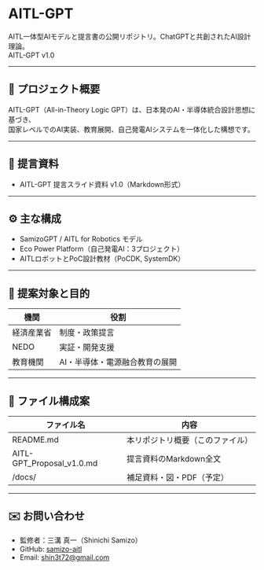 
# AITL-GPT

AITL一体型AIモデルと提言書の公開リポジトリ。ChatGPTと共創されたAI設計理論。  
AITL-GPT v1.0

---

## 🧠 プロジェクト概要

AITL-GPT（All-in-Theory Logic GPT）は、日本発のAI・半導体統合設計思想に基づき、  
国家レベルでのAI実装、教育展開、自己発電AIシステムを一体化した構想です。

---

## 📘 提言資料

- AITL-GPT 提言スライド資料 v1.0（Markdown形式）

---

## ⚙️ 主な構成

- SamizoGPT / AITL for Robotics モデル  
- Eco Power Platform（自己発電AI：3プロジェクト）  
- AITLロボットとPoC設計教材（PoCDK, SystemDK）

---

## 🧩 提案対象と目的

| 機関         | 役割                       |
|--------------|----------------------------|
| 経済産業省   | 制度・政策提言             |
| NEDO         | 実証・開発支援             |
| 教育機関     | AI・半導体・電源融合教育の展開 |

---

## 📂 ファイル構成案

| ファイル名                        | 内容                              |
|----------------------------------|-----------------------------------|
| README.md                        | 本リポジトリ概要（このファイル）  |
| AITL-GPT_Proposal_v1.0.md        | 提言資料のMarkdown全文            |
| /docs/                           | 補足資料・図・PDF（予定）         |

---

## ✉️ お問い合わせ

- 監修者：三溝 真一（Shinichi Samizo）  
- GitHub: [samizo-aitl](https://github.com/samizo-aitl)  
- Email: shin3t72@gmail.com
